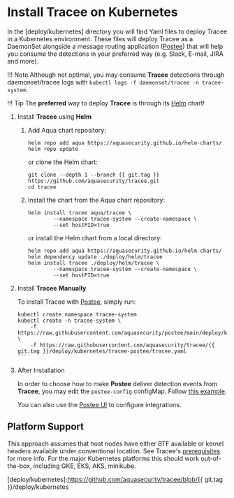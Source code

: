 # Install **Tracee** on Kubernetes

In the [deploy/kubernetes] directory you will find Yaml files to deploy Tracee
in a Kubernetes environment. These files will deploy Tracee as a DaemonSet
alongside a message routing application ([Postee]) that will help you consume
the detections in your preferred way (e.g. Slack, E-mail, JIRA and more). 

[Postee]: https://github.com/aquasecurity/postee

!!! Note
    Although not optimal, you may consume **Tracee** detections through
    daemonset/tracee logs with `kubectl logs -f daemonset/tracee -n tracee-system`.

!!! Tip
    The **preferred** way to deploy **Tracee** is through its [Helm] chart!

[Helm]: https://helm.sh

1. Install **Tracee** using **Helm**

	1. Add Aqua chart repository:

		```console
		helm repo add aqua https://aquasecurity.github.io/helm-charts/
		helm repo update
		```

		or clone the Helm chart:

		```console
		git clone --depth 1 --branch {{ git.tag }} https://github.com/aquasecurity/tracee.git
		cd tracee
		```


	2. Install the chart from the Aqua chart repository:

		```console
		helm install tracee aqua/tracee \
				--namespace tracee-system --create-namespace \
				--set hostPID=true
		```
  
		or install the Helm chart from a local directory:

		```console
		helm repo add aqua https://aquasecurity.github.io/helm-charts/
		helm dependency update ./deploy/helm/tracee
		helm install tracee ./deploy/helm/tracee \
				--namespace tracee-system --create-namespace \
				--set hostPID=true
		```

2. Install **Tracee** **Manually**

    To install Tracee with [Postee](https://github.com/aquasecurity/postee),
    simply run:
    
    ````console
    kubectl create namespace tracee-system
    kubectl create -n tracee-system \
        -f https://raw.githubusercontent.com/aquasecurity/postee/main/deploy/kubernetes/postee.yaml \
        -f https://raw.githubusercontent.com/aquasecurity/tracee/{{ git.tag }}/deploy/kubernetes/tracee-postee/tracee.yaml
    ```

3. After Installation

    In order to choose how to make **Postee** deliver detection events from
    **Tracee**, you may edit the `postee-config` configMap. Follow
    [this example](https://github.com/aquasecurity/postee/blob/main/cfg.yaml).

    You can also use the [Postee UI] to configure integrations.

[HERE]: https://github.com/aquasecurity/postee/blob/main/cfg.yaml
[Postee UI]:https://github.com/aquasecurity/postee#postee-ui

## Platform Support

This approach assumes that host nodes have either BTF available or kernel
headers available under conventional location. See Tracee's
[prerequisites](../installing/prerequisites.md) for more info. For the major
Kubernetes platforms this should work out-of-the-box, including GKE, EKS, AKS,
minikube.

[deploy/kubernetes]:https://github.com/aquasecurity/tracee/blob/{{ git.tag }}/deploy/kubernetes

